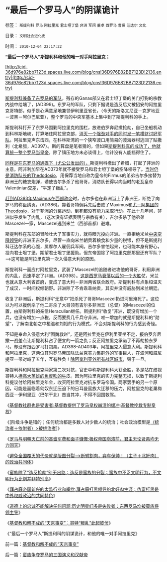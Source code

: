 # “最后一个罗马人”的阴谋诡计

标签： `斯提利科` `罗马` `阿拉里克` `君士坦丁堡` `非洲` `军阀` `董卓` `西罗马` `曹操` `汪达尔` `文化` 

目录： `文明社会进化史`

时间： `2010-12-04 22:17:22`

**“最后一个罗马人”斯提利科和他的唯一对手阿拉里克**；

[http://cid-36d976e82bb7123d.spaces.live.com/blog/cns!36D976E82BB7123D!2136.entry](http://cid-36d976e82bb7123d.spaces.live.com/blog/cns!36D976E82BB7123D!2136.entry)

[斯提利科兼备了东罗马的军队](../../../2010/12/1/罗马崩溃中的战乱是宗教军阀战争.md)，残存的Ganas部又在君士坦丁堡的关门打狗的宗教内战中给端了，(AD399)。东罗马的军队，只剩下据说是造反后又被招安的阿拉里克哥特部，似乎是心满意足地兼领伊利里亚省长，（今天的斯洛文尼亚－克罗地亚－波黑－阿尔巴尼亚），整个罗马的中央军基本上集中到了斯提利科的手上。

斯提利科打开了东罗马围剿阿拉里克的围栏，放进伯罗奔尼撒抢劫，自已坐船机动到科林斯地峡，打算堵住阿拉里克部，[消灭一个强劲对手的同时发一笔横财讨好军队](../../../2010/10/4/罗马军队的打黑生意“不可一日无事”.md)。阿拉里克声东击西，在科林斯湾的一个狭窄渡口用简易的渡海器材逃回了贴撒利（北希腊，AD397）。斯的算盘是笔者猜的，但如果[斯提利科真的成功了，他就算统一整个罗马当皇帝](../../../2010/12/1/“蛮族入侵”实际上少数民族的权臣军阀争权.md)，除了镇压地方未必谈得上，估计没有人能挡得住了。

[同样是在东罗马的通碟下（尤公公发出的），](../../../2010/12/3/拜占庭新兴太监，打黑和替罪羊.md)斯提利科撤出了希腊，打起了非洲的主意。阿非利加早在AD373年就不接受罗马和君士坦丁堡的空降领导了。[当时仍是消防队长的Thedodosio](../../../2010/11/23/军事是政治的延伸，罗马帝国自取其败.md)，用保荐当地自称为皇帝的Firmus的弟弟吉尔多接替为非洲王的糖衣炮弹，诱使吉尔多杀了他哥哥，消防队长得以向当时的老瓦皇帝Valentinian交差，“平定了叛乱”。

[赶到AD383年Maximus在西部称帝](../../../2010/11/27/基督教政权不得人心;罗马传统的第二次反击.md)时，吉尔多也在非洲当上了非洲王，断绝了向罗马的称臣纳贡，(AD386)。靠着哥特佣兵先后击败了Maximus和[尤－阿集团的Theodosio](../../../2010/11/28/阿里乌斯－罗马传统联合阵线的失败.md)，对于非洲的分离运动，到死都没有能力采取行动。在此十几年间，非洲似乎发生了内乱，（这次没有证据表明与宗教有关），吉尔多杀了他弟弟Mascezel一家，Mascezel逃到米兰（西部首都）避难。

斯提利科在东部的冒险壮大了军事实力，就将眼光投向非洲。一直拒绝米兰[中央空降领导](../../../2010/11/24/空降比采邑制伤害大；地方主义的积极性；.md)的非洲王吉尔多，尽管一直向米兰朝贡着粮食和少量的税银，但不是斯提利科汪达尔系的心腹，属摩尔人雇佣兵军阀。吉尔多害怕起来，也可能本身有野心，投向君士坦丁堡，期望君士坦丁堡援助。但东帝国除了阿拉里克部那里还有军队？——>这可能是阿拉里克第一次入侵意大利的原因。

斯提利科一面应付阿拉里克，武装了Mascezel的追随者进攻他的哥哥，利用非洲的内乱，迅速平定了非洲。（AD398）。[这是西罗马衰落以后的一个大胜](../../../2010/11/23/罗马皇帝为什么卖国？罢黜诸教独尊天主和国进民退.md)仗，米兰也就从意大利省首府，变成了意大利－非洲两省联合政府。斯提利科有点象桓温灭了成汉，一时间权倾朝野。非洲除了不肯乖乖纳贡，其实并没有威胁到米兰朝廷。

收复了非洲后，斯提利科“无意中”把杀死了哥哥Mascezel扔进河里淹死了。这位以为可以援例杀了他二哥杀了大哥领有吉尔多非洲王（总督）的Mascezel的位置，由斯得利科的亲信Heraculian继任。斯提利科“收复”非洲，既没有增加一个兵，也没有增加一点税，反而要费几千兵守非洲。唯一增加的就是斯提利科的“勋望”，了解南北朝之中桓温和刘裕的行为模式，不会对斯提利科的行为感到奇怪。

不知是奉命入侵意大利“围魏救赵”，还是阿拉里克在伊利里亚坐不定，报伯罗奔尼撒一战差点让斯提利科占了便宜的一箭之仇；反正阿拉里克承诺了不再劫掠东罗马，却没有跟西罗马打包票。AD398-AD403年，阿拉里克入侵意大利。斯提利科和阿拉里克，这两位其时罗马帝国除[法兰克实力集群外](../../../2010/5/24/法兰克人的帝国从来没有存在过.md)的军事巨人，在波河和威尼提亚一带对峙了五年，互有胜负！[除阿奎利亚外所有战区城市](../../../2010/9/14/国难坚城，阿奎尼亚！威尼斯的前身.md)，毁于一旦。

斯提利科和阿拉里克两家第二次对抗，官史中称斯提利科大获全胜，多是站在歧视哥特人[捧高大英雄的角度吹的牛](../../../2009/8/22/刀笔吏之史诗与史实.md)皮。因为阿拉里克的实力完整无损，以致于斯提利科提议付给阿拉里克年金，收买阿拉里克对抗东罗马帝国。两家罢手的另一个原因，可能是面临着匈奴东迁压迫下的日耳曼蛮族大迁移的压力，阿拉里克的老巢梅西亚－伊利里亚（巴尔干北）首当其冲，不得不回国救驾。

《[基督教社群也是受害者;基督教提供了罗马皇权崩溃的缓冲;基督教挽救专制皇权](../../../2010/12/2/基督教牺牲罗马挽救皇权.md)》

《[阶级斗争是错的；任何统治都是多数人对少数人的统治；社会政治模型是[（统治者＋依附者）>被统治者](../../../2010/12/2/马克思阶级斗争观点和社会政治模型.md)]》

《[罗马与明朝灭亡前的吝啬军费和面子慷慨;极权帝国崩溃前，君主无论贤愚均无力回天](../../../2010/12/2/罗马明朝灭亡前吝啬的军费和慷慨的面子.md)》

《[避免全国覆灭的代价就是版图分裂——>断臂割肉，弃车保帅！（主子＋北奸肉）的政治共同体](../../../2010/12/3/帝国兴亡动物有责，罗马皇帝走狗的本职工作.md)》

《[蛮族除了“造反抢劫”别无出路；造反是蛮族的分裂；蛮族中不乏文明行为，不文明行为比例并非特别高](../../../2010/12/3/蛮族除了“造反抢劫”别无出路，蛮族中不乏文明行为.md)》

《[拜占庭帝国新兴的太监行业和阉党;拜占庭打黑领导的北奸肉生涯；仇富打黑是中外权威政治的共同特色](../../../2010/12/3/拜占庭新兴太监，打黑和替罪羊.md)》

《[道德上的忠诚不能解决任何问题;历史明星们多是失败者；东西罗马均被蛮族将领主导](../../../2010/12/4/亲兄弟要明算帐；道德忠诚只会加深矛盾.md)》

《[基督教和解不成的“天京事变”；哥特“叛乱”此起彼伏](../../../2010/12/4/基督教和解不成的“天京事变”.md)》

《“最后一个罗马人”斯提利科的阴谋诡计，和他的唯一对手阿拉里克》



前一篇：[基督教和解不成的“天京事变”](../../../2010/12/4/基督教和解不成的“天京事变”.md)

后一篇：[蛮族争夺罗马的三国演义和汉献帝](../../../2010/12/4/蛮族争夺罗马的三国演义和汉献帝.md)